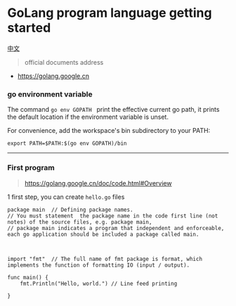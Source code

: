# GoLang program language getting started

<a href="./README_zh">中文</a>

> official documents address

- https://golang.google.cn


### go environment variable

The command ```go env GOPATH ``` print the effective current go path, it prints the default location if the environment variable is unset.

For convenience, add the workspace's bin subdirectory to your PATH:

```export PATH=$PATH:$(go env GOPATH)/bin```

-----
### First program
> https://golang.google.cn/doc/code.html#Overview

1 first step, you can create `hello.go` files

```
package main  // Defining package names.
// You must statement  the package name in the code first line (not notes) of the source files, e.g. package main,
// package main indicates a program that independent and enforceable, each go application should be included a package called main.
                                           
            

import "fmt"  // The full name of fmt package is format, which implements the function of formatting IO (input / output).

func main() {
	fmt.Println("Hello, world.") // Line feed printing
                                    
}
```

